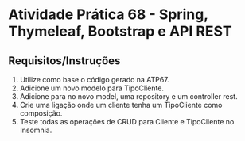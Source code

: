 # Atividade Prática 68 - Spring, Thymeleaf, Bootstrap e API REST

## Requisitos/Instruções
1. Utilize como base o código gerado na ATP67.
2. Adicione um novo modelo para TipoCliente.
3. Adicione para no novo model, uma repository e um controller rest.
4. Crie uma ligação onde um cliente tenha um TipoCliente como composição.
5. Teste todas as operações de CRUD para Cliente e TipoCliente no Insomnia.
